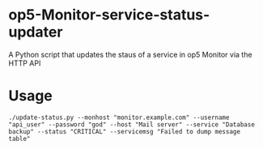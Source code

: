 op5-Monitor-service-status-updater
==================================

A Python script that updates the staus of a service in op5 Monitor via the HTTP API

Usage
=====

```
./update-status.py --monhost "monitor.example.com" --username "api_user" --password "god" --host "Mail server" --service "Database backup" --status "CRITICAL" --servicemsg "Failed to dump message table"
```
